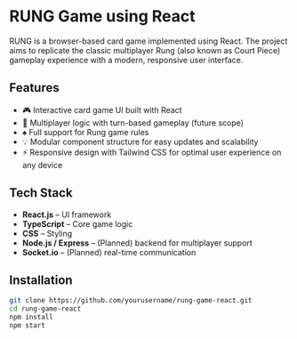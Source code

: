 # RUNG Game using React

RUNG is a browser-based card game implemented using React. The project aims to replicate the classic multiplayer Rung (also known as Court Piece) gameplay experience with a modern, responsive user interface.

## Features

- 🎮 Interactive card game UI built with React
- 👥 Multiplayer logic with turn-based gameplay (future scope)
- ♠️ Full support for Rung game rules
- 💡 Modular component structure for easy updates and scalability
- ⚡ Responsive design with Tailwind CSS for optimal user experience on any device

## Tech Stack

- **React.js** – UI framework
- **TypeScript** – Core game logic
- **CSS** – Styling
- **Node.js / Express** – (Planned) backend for multiplayer support
- **Socket.io** – (Planned) real-time communication

## Installation

```bash
git clone https://github.com/yourusername/rung-game-react.git
cd rung-game-react
npm install
npm start
